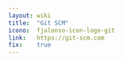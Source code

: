 ```yaml
---
layout: wiki
title:  "Git SCM"
icono:  fjalonso-icon-logo-git
link:   https://git-scm.com
fix:    true
---
```


